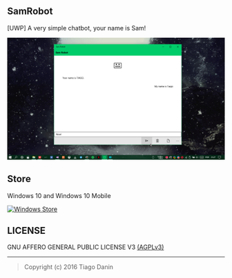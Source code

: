 ## SamRobot
[UWP] A very simple chatbot, your name is Sam!

![SamRobot](https://raw.githubusercontent.com/TiagoDanin/SamRobot/master/image.png "Sam Robot")

## Store
Windows 10 and Windows 10 Mobile

[![Windows Store](https://assets.windowsphone.com/f2f77ec7-9ba9-4850-9ebe-77e366d08adc/English_Get_it_Win_10_InvariantCulture_Default.png)](https://www.microsoft.com/store/apps/9n7glmwqmnpl)

## LICENSE
GNU AFFERO GENERAL PUBLIC LICENSE V3 [(AGPLv3)](https://github.com/TiagoDanin/SamRobot/blob/master/LICENSE)

---
>Copyright (c) 2016 Tiago Danin
